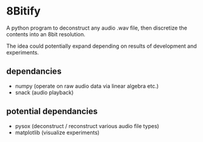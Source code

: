 # 8Bitify
A python program to deconstruct any audio .wav file, then discretize the contents into an 8bit resolution.

The idea could potentially expand depending on results of development and experiments.

## dependancies
- numpy (operate on raw audio data via linear algebra etc.)
- snack (audio playback)

## potential dependancies
- pysox (deconstruct / reconstruct various audio file types)
- matplotlib (visualize experiments)

